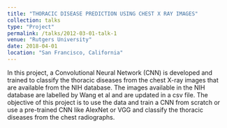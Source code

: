 ```yaml
---
title: "THORACIC DISEASE PREDICTION USING CHEST X RAY IMAGES"
collection: talks
type: "Project"
permalink: /talks/2012-03-01-talk-1
venue: "Rutgers University"
date: 2018-04-01
location: "San Francisco, California"
---
```


In this project, a Convolutional Neural Network (CNN) is developed and trained to classify the thoracic diseases from the chest X-ray images that are available from the NIH database. The images available in the NIH database are labelled by Wang et al and are updated in a csv file. The objective of this project is to use the data and train a CNN from scratch or use a pre-trained CNN like AlexNet or VGG and classify the thoracic diseases from the chest radiographs.
